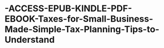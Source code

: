 # -ACCESS-EPUB-KINDLE-PDF-EBOOK-Taxes-for-Small-Business-Made-Simple-Tax-Planning-Tips-to-Understand